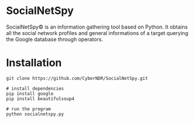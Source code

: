 # SocialNetSpy
SocialNetSpy© is an information gathering tool based on Python. It obtains all the social network profiles and general informations of a target querying the Google database through operators.
# Installation
```# git clone
git clone https://github.com/CyberNDR/SocialNetSpy.git

# install dependencies
pip install google
pip install beautifulsoup4

# run the program
python socialnetspy.py
```
